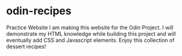 # odin-recipes
Practice Website
I am making this website for the Odin Project. I will demonstrate my HTML knowledge while building this project and will eventually add CSS and Javascript elements. Enjoy this collection of dessert recipes!